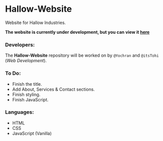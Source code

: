 # Hallow-Website
Website for Hallow Industries.

**The website is currently under development, but you can view it [here](https://hallow-industries.github.io/Hallow-Website/)**

### Developers:
The **Hallow-Website** repository will be worked on by `@Yochran` and `@itsTohi` (*Web Development*).

### To Do:
  - Finish the title.
  - Add About, Services & Contact sections.
  - Finish styling.
  - Finish JavaScript.

### Languages:
  - HTML
  - CSS
  - JavaScript (Vanilla)
